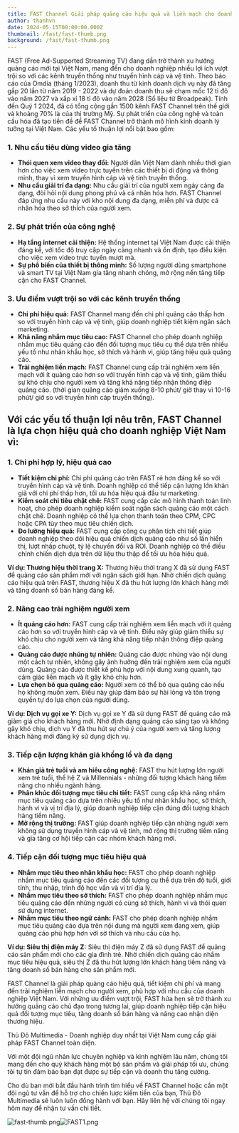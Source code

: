 ```yaml
---
title: FAST Channel Giải pháp quảng cáo hiệu quả và liền mạch cho doanh nghiệp Việt Nam
author: thanhvn
date: 2024-05-15T00:00:00.000Z
thumbnail: /fast/fast-thumb.png
background: /fast/fast-thumb.png
---
```


FAST (Free Ad-Supported Streaming TV) đang dần trở thành xu hướng quảng cáo mới tại Việt Nam, mang đến cho doanh nghiệp nhiều lợi ích vượt trội so với các kênh truyền thống như truyền hình cáp và vệ tinh. Theo báo cáo của Omdia (tháng 1/2023), doanh thu từ kinh doanh dịch vụ này đã tăng gấp 20 lần từ năm 2019 - 2022 và dự đoán doanh thu sẽ chạm mốc 12 tỉ đô vào năm 2027 và xấp xỉ 18 tỉ đô vào năm 2028 (Số liệu từ Broadpeak). Tính đến Quý 1 2024, đã có tổng cộng gần 1500 kênh FAST Channel trên thế giới và khoảng 70% là của thị trường Mỹ. Sự phát triển của công nghệ và toàn cầu hóa đã tạo tiền đề để FAST Channel trở thành mô hình kinh doanh lý tưởng tại Việt Nam. Các yếu tố thuận lợi nổi bật bao gồm:

### **1. Nhu cầu tiêu dùng video gia tăng**

- **Thói quen xem video thay đổi:** Người dân Việt Nam dành nhiều thời gian hơn cho việc xem video trực tuyến trên các thiết bị di động và thông minh, thay vì xem truyền hình cáp và vệ tinh truyền thống.
- **Nhu cầu giải trí đa dạng:** Nhu cầu giải trí của người xem ngày càng đa dạng, đòi hỏi nội dung phong phú và cá nhân hóa hơn. FAST Channel đáp ứng nhu cầu này với kho nội dung đa dạng, miễn phí và được cá nhân hóa theo sở thích của người xem.

### **2. Sự phát triển của công nghệ**

- **Hạ tầng internet cải thiện:** Hệ thống internet tại Việt Nam được cải thiện đáng kể, với tốc độ truy cập ngày càng nhanh và ổn định, tạo điều kiện cho việc xem video trực tuyến mượt mà.
- **Sự phổ biến của thiết bị thông minh:** Số lượng người dùng smartphone và smart TV tại Việt Nam gia tăng nhanh chóng, mở rộng nền tảng tiếp cận cho FAST Channel.

### **3. Ưu điểm vượt trội so với các kênh truyền thống**

- **Chi phí hiệu quả:** FAST Channel mang đến chi phí quảng cáo thấp hơn so với truyền hình cáp và vệ tinh, giúp doanh nghiệp tiết kiệm ngân sách marketing.
- **Khả năng nhắm mục tiêu cao:** FAST Channel cho phép doanh nghiệp nhắm mục tiêu quảng cáo đến đối tượng mục tiêu cụ thể dựa trên nhiều yếu tố như nhân khẩu học, sở thích và hành vi, giúp tăng hiệu quả quảng cáo.
- **Trải nghiệm liền mạch:** FAST Channel cung cấp trải nghiệm xem liền mạch với ít quảng cáo hơn so với truyền hình cáp và vệ tinh, giảm thiểu sự khó chịu cho người xem và tăng khả năng tiếp nhận thông điệp quảng cáo. (thời gian quảng cáo giảm xuống 8-10 phút/ giờ thay vì 10-16 phút/ giờ so với truyền hình cáp truyền thống).

## **Với các yếu tố thuận lợi nêu trên, FAST Channel là lựa chọn hiệu quả cho doanh nghiệp Việt Nam vì:**

### **1. Chi phí hợp lý, hiệu quả cao**

- **Tiết kiệm chi phí:** Chi phí quảng cáo trên FAST rẻ hơn đáng kể so với truyền hình cáp và vệ tinh. Doanh nghiệp có thể tiếp cận lượng lớn khán giả với chi phí thấp hơn, tối ưu hóa hiệu quả đầu tư marketing.
- **Kiểm soát chi tiêu chặt chẽ:** FAST cung cấp các mô hình thanh toán linh hoạt, cho phép doanh nghiệp kiểm soát ngân sách quảng cáo một cách chặt chẽ. Doanh nghiệp có thể lựa chọn thanh toán theo CPM, CPC hoặc CPA tùy theo mục tiêu chiến dịch.
- **Đo lường hiệu quả:** FAST cung cấp công cụ phân tích chi tiết giúp doanh nghiệp theo dõi hiệu quả chiến dịch quảng cáo như số lần hiển thị, lượt nhấp chuột, tỷ lệ chuyển đổi và ROI. Doanh nghiệp có thể điều chỉnh chiến dịch dựa trên dữ liệu thu thập để tối ưu hóa hiệu quả.

**Ví dụ: Thương hiệu thời trang X:** Thương hiệu thời trang X đã sử dụng FAST để quảng cáo sản phẩm mới với ngân sách giới hạn. Nhờ chiến dịch quảng cáo hiệu quả trên FAST, thương hiệu X đã thu hút lượng lớn khách hàng mới và tăng doanh số bán hàng đáng kể.

### **2. Nâng cao trải nghiệm người xem**

- **Ít quảng cáo hơn:** FAST cung cấp trải nghiệm xem liền mạch với ít quảng cáo hơn so với truyền hình cáp và vệ tinh. Điều này giúp giảm thiểu sự khó chịu cho người xem và tăng khả năng tiếp nhận thông điệp quảng cáo.
- **Quảng cáo được nhúng tự nhiên:** Quảng cáo được nhúng vào nội dung một cách tự nhiên, không gây ảnh hưởng đến trải nghiệm xem của người dùng. Quảng cáo được thiết kế phù hợp với nội dung xung quanh, tạo cảm giác liền mạch và ít gây khó chịu hơn.
- **Lựa chọn bỏ qua quảng cáo:** Người xem có thể bỏ qua quảng cáo nếu họ không muốn xem. Điều này giúp đảm bảo sự hài lòng và tôn trọng quyền tự do lựa chọn của người dùng.

**Ví dụ: Dịch vụ gọi xe Y:** Dịch vụ gọi xe Y đã sử dụng FAST để quảng cáo mã giảm giá cho khách hàng mới. Nhờ định dạng quảng cáo sáng tạo và không gây khó chịu, dịch vụ Y đã thu hút sự chú ý của người xem và tăng lượng khách hàng mới đăng ký sử dụng dịch vụ.

### **3. Tiếp cận lượng khán giả khổng lồ và đa dạng**

- **Khán giả trẻ tuổi và am hiểu công nghệ:** FAST thu hút lượng lớn người xem trẻ tuổi, thế hệ Z và Millennials - những đối tượng khách hàng tiềm năng cho nhiều ngành hàng.
- **Phân khúc đối tượng mục tiêu chi tiết:** FAST cung cấp khả năng nhắm mục tiêu quảng cáo dựa trên nhiều yếu tố như nhân khẩu học, sở thích, hành vi và vị trí địa lý, giúp doanh nghiệp tiếp cận đúng đối tượng khách hàng tiềm năng.
- **Mở rộng thị trường:** FAST giúp doanh nghiệp tiếp cận những người xem không sử dụng truyền hình cáp và vệ tinh, mở rộng thị trường tiềm năng và gia tăng cơ hội tiếp cận các nhóm khách hàng mới.

### **4. Tiếp cận đối tượng mục tiêu hiệu quả**

- **Nhắm mục tiêu theo nhân khẩu học:** FAST cho phép doanh nghiệp nhắm mục tiêu quảng cáo đến các đối tượng cụ thể dựa trên độ tuổi, giới tính, thu nhập, trình độ học vấn và vị trí địa lý.
- **Nhắm mục tiêu theo sở thích:** FAST cho phép doanh nghiệp nhắm mục tiêu quảng cáo đến những người có cùng sở thích, hành vi và thói quen sử dụng internet.
- **Nhắm mục tiêu theo ngữ cảnh:** FAST cho phép doanh nghiệp nhắm mục tiêu quảng cáo dựa trên nội dung mà người xem đang xem, giúp quảng cáo phù hợp hơn với sở thích và nhu cầu của họ.

**Ví dụ: Siêu thị điện máy Z:** Siêu thị điện máy Z đã sử dụng FAST để quảng cáo sản phẩm mới cho các gia đình trẻ. Nhờ chiến dịch quảng cáo nhắm mục tiêu hiệu quả, siêu thị Z đã thu hút lượng lớn khách hàng tiềm năng và tăng doanh số bán hàng cho sản phẩm mới.

FAST Channel là giải pháp quảng cáo hiệu quả, tiết kiệm chi phí và mang đến trải nghiệm liền mạch cho người xem, phù hợp với nhu cầu của doanh nghiệp Việt Nam. Với những ưu điểm vượt trội, FAST hứa hẹn sẽ trở thành xu hướng quảng cáo chủ đạo trong tương lai, giúp doanh nghiệp tiếp cận hiệu quả đối tượng mục tiêu, tăng doanh số bán hàng và nâng cao nhận diện thương hiệu.

Thủ Đô Multimedia - Doanh nghiệp duy nhất tại Việt Nam cung cấp giải pháp FAST Channel toàn diện.

Với một đội ngũ nhân lực chuyên nghiệp và kinh nghiệm lâu năm, chúng tôi mang đến cho quý khách hàng một bộ sản phẩm và giải pháp tối ưu, chúng tôi tự tin đảm bảo bạn đạt được sự tiếp cận và doanh thu tăng cường.

Cho dù bạn mới bắt đầu hành trình tìm hiểu về FAST Channel hoặc cần một đội ngũ tư vấn để hỗ trợ cho chiến lược kiếm tiền của bạn, Thủ Đô Multimedia sẽ luôn luôn đồng hành với bạn. Hãy liên hệ với chúng tôi ngay hôm nay để nhận tư vấn chi tiết.

![fast-thumb.png](/fast/fast-thumb.png)![FAST1.png](/FAST1.png)
